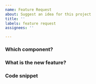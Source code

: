 ```yaml
---
name: Feature Request
about: Suggest an idea for this project
title: ''
labels: feature request
assignees: ''

---
```


### Which component?
<!--
Which component is the feature is for? 
-->

### What is the new feature?
<!--
A clear and concise description of what the required feature
-->

### Code snippet
<!--
How you would have use this feature? How the API will look like?
-->
